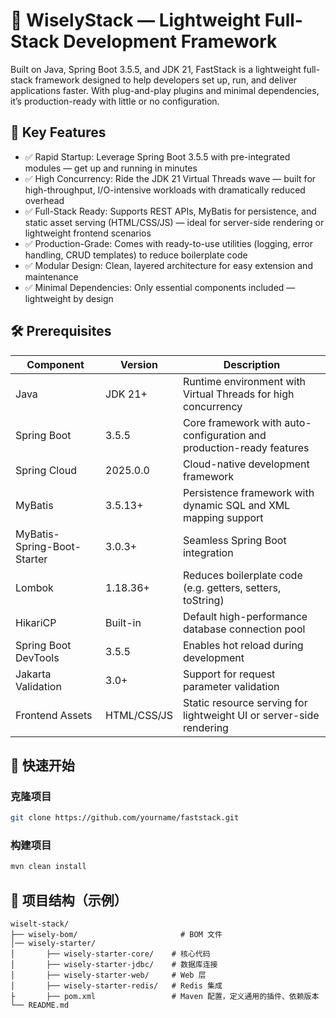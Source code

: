 # 🚀 WiselyStack — Lightweight Full-Stack Development Framework

Built on Java, Spring Boot 3.5.5, and JDK 21, FastStack is a lightweight full-stack framework designed to help developers set up, run, and deliver applications faster. With plug-and-play plugins and minimal dependencies, it’s production-ready with little or no configuration.

## 🌟 Key Features
- ✅ Rapid Startup: Leverage Spring Boot 3.5.5 with pre-integrated modules — get up and running in minutes
- ✅ High Concurrency: Ride the JDK 21 Virtual Threads wave — built for high-throughput, I/O-intensive workloads with dramatically reduced overhead
- ✅ Full-Stack Ready: Supports REST APIs, MyBatis for persistence, and static asset serving (HTML/CSS/JS) — ideal for server-side rendering or lightweight frontend scenarios
- ✅ Production-Grade: Comes with ready-to-use utilities (logging, error handling, CRUD templates) to reduce boilerplate code
- ✅ Modular Design: Clean, layered architecture for easy extension and maintenance
- ✅ Minimal Dependencies: Only essential components included — lightweight by design


## 🛠 Prerequisites
| Component                   | Version     | Description                                                          |
|-----------------------------|-------------|----------------------------------------------------------------------|
| Java                        | JDK 21+     | Runtime environment with Virtual Threads for high concurrency        |
| Spring Boot                 | 3.5.5       | Core framework with auto-configuration and production-ready features |
| Spring Cloud                | 2025.0.0    | Cloud-native development framework                                   |
| MyBatis                     | 3.5.13+     | Persistence framework with dynamic SQL and XML mapping support       |
| MyBatis-Spring-Boot-Starter | 3.0.3+      | Seamless Spring Boot integration                                     |
| Lombok                      | 1.18.36+    | Reduces boilerplate code (e.g. getters, setters, toString)           |
| HikariCP                    | Built-in    | Default high-performance database connection pool                    |
| Spring Boot DevTools        | 3.5.5       | Enables hot reload during development                                |
| Jakarta Validation          | 3.0+        | Support for request parameter validation                             |
| Frontend Assets             | HTML/CSS/JS | Static resource serving for lightweight UI or server-side rendering  |

## 🚀 快速开始

### 克隆项目
```bash
git clone https://github.com/yourname/faststack.git
```

### 构建项目
```bash
mvn clean install
```

## 📁 项目结构（示例）
```
wiselt-stack/
├── wisely-bom/                       # BOM 文件
│── wisely-starter/
│       ├── wisely-starter-core/    # 核心代码
│       ├── wisely-starter-jdbc/    # 数据库连接
│       ├── wisely-starter-web/     # Web 层
│       ├── wisely-starter-redis/   # Redis 集成
├       ├── pom.xml                 # Maven 配置，定义通用的插件、依赖版本
└── README.md
```
